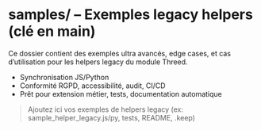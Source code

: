 # samples/ – Exemples legacy helpers (clé en main)

Ce dossier contient des exemples ultra avancés, edge cases, et cas d’utilisation pour les helpers legacy du module Threed.

- Synchronisation JS/Python
- Conformité RGPD, accessibilité, audit, CI/CD
- Prêt pour extension métier, tests, documentation automatique

> Ajoutez ici vos exemples de helpers legacy (ex: sample_helper_legacy.js/py, tests, README, .keep)
